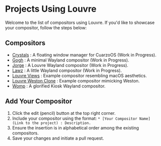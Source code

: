 # Projects Using Louvre

Welcome to the list of compositors using Louvre. If you'd like to showcase your compositor, follow the steps below:

## Compositors

* [Crystals](https://github.com/CuarzoSoftware/Crystals) : A floating window manager for CuarzoOS (Work in Progress).
* [Gogh](https://github.com/xTrayambak/gogh) : A minimal Wayland compositor (Work in Progress).
* [Jorge](https://github.com/diego-est/jorge) : A Louvre Wayland compositor (Work in Progress).
* [Lawz](https://github.com/aman333nolawz/Lawz) : A little Wayland compositor (Work in Progress).
* [Louvre Views](https://cuarzosoftware.github.io/Louvre/examples_page.html#louvre-views-example) : Example compositor resembling macOS aesthetics.
* [Louvre Weston Clone](https://cuarzosoftware.github.io/Louvre/examples_page.html#louvre-weston-clone-example) : Example compositor mimicking Weston.
* [Womp](https://github.com/diego-est/womp) : A glorified Kiosk Wayland compositor.

## Add Your Compositor

1. Click the edit (pencil) button at the top right corner.
2. Include your compositor using the format: `* [Your Compositor Name](Link to the project) : Description.`
3. Ensure the insertion is in alphabetical order among the existing compositors.
4. Save your changes and initiate a pull request.
